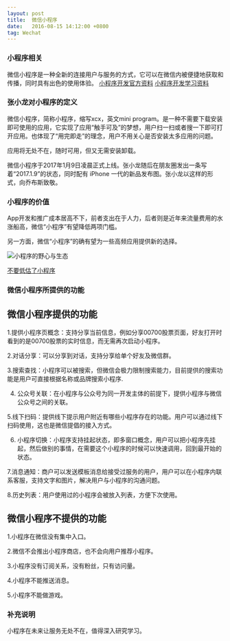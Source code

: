 ```yaml
---
layout: post
title:  微信小程序
date:   2016-08-15 14:12:00 +0800
tag: Wechat
---
```


### 小程序相关

微信小程序是一种全新的连接用户与服务的方式，它可以在微信内被便捷地获取和传播，同时具有出色的使用体验。
[小程序开发官方资料](https://mp.weixin.qq.com/debug/wxadoc/dev/)
[小程序开发学习资料](https://www.zhihu.com/question/50907897)

### 张小龙对小程序的定义
微信小程序，简称小程序，缩写xcx，英文mini program。是一种不需要下载安装即可使用的应用，它实现了应用“触手可及”的梦想，用户扫一扫或者搜一下即可打开应用。也体现了“用完即走”的理念，用户不用关心是否安装太多应用的问题。

应用将无处不在，随时可用，但又无需安装卸载。

微信小程序于2017年1月9日凌晨正式上线。张小龙随后在朋友圈发出一条写着“2017.1.9”的状态，同时配有 iPhone 一代的新品发布图。张小龙以这样的形式，向乔布斯致敬。

### 小程序的价值
App开发和推广成本居高不下，前者支出在于人力，后者则是近年来流量费用的水涨船高，微信“小程序”有望降低两项门槛。

另一方面，微信“小程序”的确有望为一些高频应用提供新的选择。

![小程序的野心与生态](https://dn-coding-net-production-pp.qbox.me/8c0abcc3-7d43-4ed5-89c7-34f40431d79d.png)

[不要低估了小程序](https://blog.coding.net/blog/Dont_underestimate_mini_program)


### 微信小程序所提供的功能

## 微信小程序提供的功能

1.提供小程序页概念：支持分享当前信息，例如分享00700股票页面，好友打开时看到的是00700股票的实时信息，而无需再次启动小程序。

2.对话分享：可以分享到对话，支持分享给单个好友及微信群。

3.搜索查找：小程序可以被搜索，但微信会极力限制搜索能力，目前提供的搜索功能是用户可直接根据名称或品牌搜索小程序.

4. 公众号关联：在小程序与公众号为同一开发主体的前提下，提供小程序与微信公众号之间的关联。

5.线下扫码：提供线下提示用户附近有哪些小程序存在的功能。用户可以通过线下扫码使用，这也是微信提倡的接入方式。

6. 小程序切换：小程序支持挂起状态，即多窗口概念，用户可以把小程序先挂起，然后做别的事情，在需要这个小程序的时候可以快速调用，回到最开始的状态。

7.消息通知：商户可以发送模板消息给接受过服务的用户，用户可以在小程序内联系客服，支持文字和图片，解决用户与小程序的沟通问题。

8.历史列表：用户使用过的小程序会被放入列表，方便下次使用。

## 微信小程序不提供的功能

1.小程序在微信没有集中入口。

2.微信不会推出小程序商店，也不会向用户推荐小程序。

3.小程序没有订阅关系，没有粉丝，只有访问量。

4.小程序不能推送消息。

5.小程序不能做游戏。

### 补充说明

小程序在未来让服务无处不在，值得深入研究学习。
